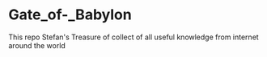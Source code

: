 # Gate_of-_Babylon
This repo  Stefan's Treasure of  collect of all useful knowledge from internet around the world
